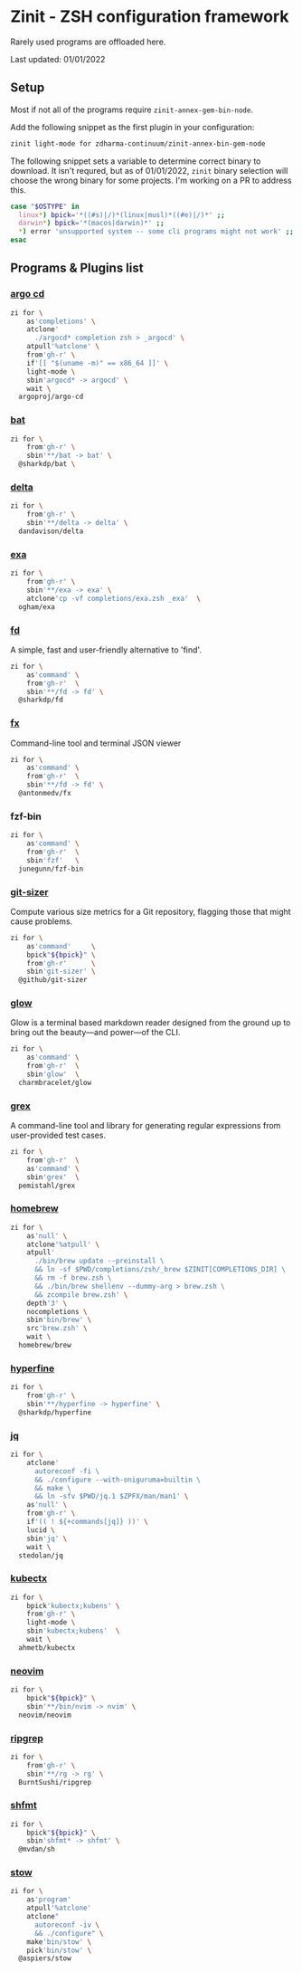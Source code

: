 # Zinit - ZSH configuration framework

Rarely used programs are offloaded here.

Last updated: 01/01/2022

## Setup

Most if not all of the programs require `zinit-annex-gem-bin-node`.

Add the following snippet as the first plugin in your configuration:

```zsh
zinit light-mode for zdharma-continuum/zinit-annex-bin-gem-node
```

The following snippet sets a variable to determine correct binary to download. It isn't requred, but
as of 01/01/2022, `zinit` binary selection will choose the wrong binary for some projects. I'm
working on a PR to address this.

```zsh
case "$OSTYPE" in
  linux*) bpick='*((#s)|/)*(linux|musl)*((#e)|/)*' ;;
  darwin*) bpick='*(macos|darwin)*' ;;
  *) error 'unsupported system -- some cli programs might not work' ;;
esac
```

## Programs & Plugins list

### [argo cd](https://github.com/argoproj/argo-cd)

```zsh
zi for \
    as'completions' \
    atclone'
      ./argocd* completion zsh > _argocd' \
    atpull'%atclone' \
    from'gh-r' \
    if'[[ "$(uname -m)" == x86_64 ]]' \
    light-mode \
    sbin'argocd* -> argocd' \
    wait \
  argoproj/argo-cd
```

### [bat](https://github.com/sharkdp/bat)

```zsh
zi for \
    from'gh-r' \
    sbin'**/bat -> bat' \
  @sharkdp/bat \
```

### [delta](https://github.com/dandavison/delta)

```zsh
zi for \
    from'gh-r' \
    sbin'**/delta -> delta' \
  dandavison/delta
```

### [exa](https://github.com/ogham/exa)

```zsh
zi for \
    from'gh-r' \
    sbin'**/exa -> exa' \
    atclone'cp -vf completions/exa.zsh _exa'  \
  ogham/exa
```

### [fd](https://github.com/sharkdp/fd)

A simple, fast and user-friendly alternative to 'find'.

```zsh
zi for \
    as'command' \
    from'gh-r'  \
    sbin'**/fd -> fd' \
  @sharkdp/fd
```

### [fx](https://github.com/antonmedv/fx)

Command-line tool and terminal JSON viewer

```zsh
zi for \
    as'command' \
    from'gh-r'  \
    sbin'**/fd -> fd' \
  @antonmedv/fx
```

### fzf-bin

```zsh
zi for \
    as'command' \
    from'gh-r'  \
    sbin'fzf'   \
  junegunn/fzf-bin
```

### [git-sizer](https://github.com/github/git-sizer)

Compute various size metrics for a Git repository, flagging those that might
cause problems.

```zsh
zi for \
    as'command'     \
    bpick"${bpick}" \
    from'gh-r'      \
    sbin'git-sizer' \
  @github/git-sizer
```

### [glow](https://github.com/charmbracelet/glow)

Glow is a terminal based markdown reader designed from the ground up to bring
out the beauty—and power—of the CLI.

```zsh
zi for \
    as'command' \
    from'gh-r'  \
    sbin'glow'  \
  charmbracelet/glow
```

### [grex](https://github.com/pemistahl/grex)

A command-line tool and library for generating regular expressions from
user-provided test cases.

```zsh
zi for \
    from'gh-r'  \
    as'command' \
    sbin'grex'  \
  pemistahl/grex
```

### [homebrew](https://brew.sh/)

```zsh
zi for \
    as'null' \
    atclone'%atpull' \
    atpull'
      ./bin/brew update --preinstall \
      && ln -sf $PWD/completions/zsh/_brew $ZINIT[COMPLETIONS_DIR] \
      && rm -f brew.zsh \
      && ./bin/brew shellenv --dummy-arg > brew.zsh \
      && zcompile brew.zsh' \
    depth'3' \
    nocompletions \
    sbin'bin/brew' \
    src'brew.zsh' \
    wait \
  homebrew/brew
```

### [hyperfine](https://github.com/sharkdp/hyperfine)

```zsh
zi for \
    from'gh-r' \
    sbin'**/hyperfine -> hyperfine' \
  @sharkdp/hyperfine
```

### [jq](https://github.com/stedolan/jq)

```zsh
zi for \
    atclone'
      autoreconf -fi \
      && ./configure --with-oniguruma=builtin \
      && make \
      && ln -sfv $PWD/jq.1 $ZPFX/man/man1' \
    as'null' \
    from'gh-r' \
    if'(( ! ${+commands[jq]} ))' \
    lucid \
    sbin'jq' \
    wait \
  stedolan/jq
```

### [kubectx](https://github.com/ahmetb/kubectx)

```zsh
zi for \
    bpick'kubectx;kubens' \
    from'gh-r' \
    light-mode \
    sbin'kubectx;kubens'  \
    wait \
  ahmetb/kubectx
```

### [neovim](https://github.com/neovim/neovim)

```zsh
zi for \
    bpick"${bpick}" \
    sbin'**/bin/nvim -> nvim' \
  neovim/neovim
```

### [ripgrep](https://github.com/burntSushi/ripgrep)

```zsh
zi for \
    from'gh-r' \
    sbin'**/rg -> rg' \
  BurntSushi/ripgrep
```

### [shfmt](https://github.com/mvdan/sh)

```zsh
zi for \
    bpick"${bpick}" \
    sbin'shfmt* -> shfmt' \
  @mvdan/sh
```

### [stow](https://github.com/aspiers/stow)

```zsh
zi for \
    as'program' 
    atpull'%atclone'
    atclone"
      autoreconf -iv \
      && ./configure" \
    make'bin/stow' \
    pick'bin/stow' \
  @aspiers/stow
```
